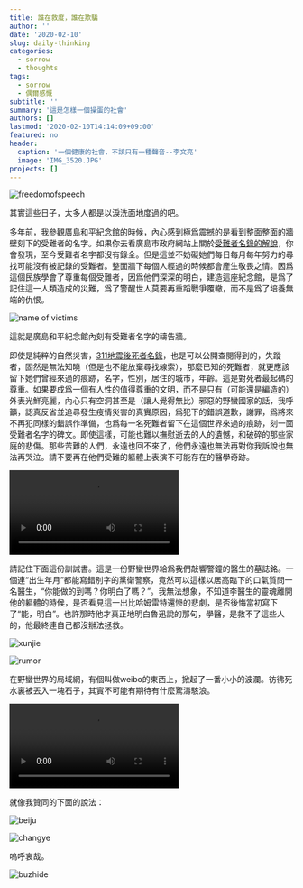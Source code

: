 ```yaml
---
title: 誰在救度，誰在欺騙
author: ''
date: '2020-02-10'
slug: daily-thinking
categories:
  - sorrow
  - thoughts
tags:
  - sorrow
  - 偶爾感慨
subtitle: ''
summary: '這是怎樣一個操蛋的社會'
authors: []
lastmod: '2020-02-10T14:14:09+09:00'
featured: no
header:
  caption: '一個健康的社會，不該只有一種聲音--李文亮'
  image: 'IMG_3520.JPG'
projects: []
---
```


![freedomofspeech](/post/2020-02-10-daily-thinking_files/IMG_3567.JPG)

其實這些日子，太多人都是以淚洗面地度過的吧。

多年前，我參觀廣島和平紀念館的時候，內心感到極爲震撼的是看到整面整面的牆壁刻下的受難者的名字。如果你去看廣島市政府網站上關於[受難者名錄的解說](http://www.city.hiroshima.lg.jp/www/contents/1283234256399/index.html)，你會發現，至今受難者名字都沒有錄全。但是這並不妨礙她們每日每月每年努力的尋找可能沒有被記錄的受難者。整面牆下每個人經過的時候都會產生敬畏之情。因爲這個民族學會了尊重每個受難者，因爲他們深深的明白，建造這座紀念館，是爲了記住這一人類造成的災難，爲了警醒世人莫要再重蹈戰爭覆轍，而不是爲了培養無端的仇恨。

![name of victims](/post/2020-02-10-daily-thinking_files/tsuitou002-thumb-1060xauto-5845.jpg)

這就是廣島和平紀念館內刻有受難者名字的禱告牆。

即使是純粹的自然災害，[311地震後死者名錄](https://w.atwiki.jp/earthquakematome/pages/161.html)，也是可以公開查閱得到的，失蹤者，固然是無法知曉（但是也不能放棄尋找線索），那麼已知的死難者，就更應該留下她們曾經來過的痕跡，名字，性別，居住的城市，年齡。這是對死者最起碼的尊重。如果要成爲一個有人性的值得尊重的文明，而不是只有（可能還是編造的）外表光鮮亮麗，內心只有空洞甚至是（讓人覺得無比）邪惡的野蠻國家的話，我呼籲，認真反省並追尋發生疫情災害的真實原因，爲犯下的錯誤道歉，謝罪，爲將來不再犯同樣的錯誤作準備，也爲每一名死難者留下在這個世界來過的痕跡，刻一面受難者名字的碑文。即使這樣，可能也難以撫慰逝去的人的遺憾，和破碎的那些家庭的悲傷。那些苦難的人們，永遠也回不來了，他們永遠也無法再對你我訴說也無法再哭泣。請不要再在他們受難的軀體上表演不可能存在的醫學奇跡。

<video width=auto height=auto controls allowfullscreen>
  <source src="/post/2020-02-10-daily-thinking_files/-2685246348582484837.mp4" type="video/mp4">
  <source src="movie.ogg" type="video/ogg">
  Your browser does not support the video tag.
</video>

請記住下面這份訓誡書。這是一份野蠻世界給爲我們敲響警鐘的醫生的墓誌銘。一個連“出生年月”都能寫錯別字的黨衛警察，竟然可以這樣以居高臨下的口氣質問一名醫生，“你能做的到嗎？你明白了嗎？”。我無法想象，不知道李醫生的靈魂離開他的軀體的時候，是否看見這一出比哈姆雷特還慘的悲劇，是否後悔當初寫下了“能，明白”。也許那時他才真正地明白魯迅說的那句，學醫，是救不了這些人的，他最終連自己都沒辦法拯救。

![xunjie](/post/2020-02-10-daily-thinking_files/IMG_3508.JPG)

![rumor](/post/2020-02-10-daily-thinking_files/IMG_3524.JPG)

在野蠻世界的局域網，有個叫做weibo的東西上，掀起了一番小小的波瀾。彷彿死水裏被丟入一塊石子，其實不可能有期待有什麼驚濤駭浪。

<video width=auto height=auto controls allowfullscreen>
  <source src="/post/2020-02-10-daily-thinking_files/3660233597159712543.mp4" type="video/mp4">
  <source src="movie.ogg" type="video/ogg">
  Your browser does not support the video tag.
</video>

就像我贊同的下面的說法：

![beiju](/post/2020-02-10-daily-thinking_files/IMG_3571.JPG)


![changye](/post/2020-02-10-daily-thinking_files/IMG_3519.JPG)

嗚呼哀哉。


![buzhide](/post/2020-02-10-daily-thinking_files/IMG_3509.JPG)
